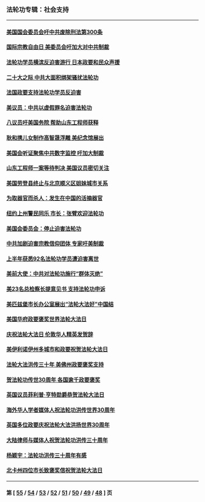 ### 法轮功专辑：社会支持
---
#### [美国国会委员会吁中共废除刑法第300条](../../pages/nf4386/n13868121.md?11240430) 
#### [国际宗教自由日 美委员会吁加大对中共制裁](../../pages/nf4386/n13855021.md?11240430) 
#### [法轮功学员横滨反迫害游行 日本政要和民众声援](../../pages/nf4386/n13847132.md?11240430) 
#### [二十大之际 中共大面积绑架骚扰法轮功](../../pages/nf4386/n13846381.md?11240430) 
#### [法国政要支持法轮功学员反迫害](../../pages/nf4386/n13841970.md?11240430) 
#### [美议员：中共以虚假罪名迫害法轮功](../../pages/nf4386/n13841083.md?11240430) 
#### [八议员吁美国务院 帮助山东工程师获释](../../pages/nf4386/n13836379.md?11240430) 
#### [耿和携儿女制作高智晟浮雕 美纪念馆展出](../../pages/nf4386/n13829624.md?11240430) 
#### [美国会听证聚焦中共数字监控 吁加大制裁](../../pages/nf4386/n13825083.md?11240430) 
#### [山东工程师一案等待判决 美国议员密切关注](../../pages/nf4386/n13815065.md?11240430) 
#### [美国劳登县终止与北京顺义区姐妹城市关系](../../pages/nf4386/n13811030.md?11240430) 
#### [为取器官而杀人：发生在中国的活摘器官](../../pages/nf4386/n13794731.md?11240430) 
#### [纽约上州警民同乐 市长：张臂欢迎法轮功](../../pages/nf4386/n13794375.md?11240430) 
#### [美国会委员会：停止迫害法轮功](../../pages/nf4386/n13788164.md?11240430) 
#### [中共加剧迫害宗教信仰团体 专家吁美制裁](../../pages/nf4386/n13780252.md?11240430) 
#### [上半年获悉92名法轮功学员遭迫害离世](../../pages/nf4386/n13772701.md?11240430) 
#### [美前大使：中共对法轮功施行“群体灭绝”](../../pages/nf4386/n13771705.md?11240430) 
#### [美23名总检察长提意见书 支持法轮功申诉](../../pages/nf4386/n13766596.md?11240430) 
#### [美匹兹堡市长办公室展出“法轮大法好”中国结](../../pages/nf4386/n13749721.md?11240430) 
#### [美国华府政要褒奖世界法轮大法日](../../pages/nf4386/n13743770.md?11240430) 
#### [庆祝法轮大法日 伦敦华人精英发贺辞](../../pages/nf4386/n13741593.md?11240430) 
#### [美伊利诺伊州多城市和政要祝贺法轮大法日](../../pages/nf4386/n13737149.md?11240430) 
#### [法轮大法洪传三十年 美佛州政要褒奖支持](../../pages/nf4386/n13737103.md?11240430) 
#### [贺法轮功传世30周年 各国逾千政要褒奖](../../pages/nf4386/n13735828.md?11240430) 
#### [英国议员菲利普‧亨特勋爵恭贺法轮大法日](../../pages/nf4386/n13736187.md?11240430) 
#### [海外华人学者媒体人祝法轮功洪传世界30周年](../../pages/nf4386/n13735835.md?11240430) 
#### [英国多位政要庆祝法轮大法洪扬世界30周年](../../pages/nf4386/n13734739.md?11240430) 
#### [大陆律师与媒体人祝贺法轮功洪传三十周年](../../pages/nf4386/n13735062.md?11240430) 
#### [杨颖宇：法轮功洪传三十周年有感](../../pages/nf4386/n13734884.md?11240430) 
#### [北卡州四位市长致褒奖信祝贺法轮大法日](../../pages/nf4386/n13733292.md?11240430) 

---
#### 第 [ [55](./55.md?11240430) / [54](./54.md?11240430) / [53](./53.md?11240430) / [52](./52.md?11240430) / [51](./51.md?11240430) / [50](./50.md?11240430) / [49](./49.md?11240430) / [48](./48.md?11240430) ] 页

